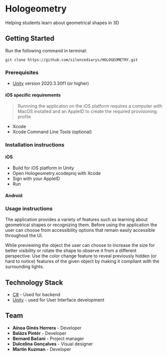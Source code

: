 # Hologeometry

Helping students learn about geometrical shapes in 3D

## Getting Started

Run the following command in terminal:

```
git clone https://github.com/silencediarys/HOLOGEOMETRY.git
```


### Prerequisites

- [Unity](https://unity.com) version 2020.3.30f1 (or higher)

#### iOS specific requirements
>Runnning the applicaton on the iOS platform requires a computer with MacOS installed and an AppleID to create the required provisioning profile

- Xcode
- Xcode Command Line Tools (optional)


### Installation instructions

#### iOS
- Build for iOS platform in Unity
- Open Hologeometry.xcodeproj with Xcode
- Sign with your AppleID
- Run

#### Android



### Usage instructions

The application provides a variety of features such as learning about geometrical shapes or recognizing them. Before using the application the user can choose from accessibility options that remain easily accessible throughout the UI.

While previewing the object the user can choose to increase the size for better visibility or rotate the shape to observe it from a different perspective. Use the color change feature to reveal previously hidden (or hard to notice) features of the given object by making it compliant with the surrounding lights. 

## Technology Stack

  - [C#](https://docs.microsoft.com/en-us/dotnet/csharp/) - Used for backend
  - [Unity](https://unity.com) - used for User Interface development

## Team

  - **Ainoa Ginés Herrera** - Developer
  - **Balázs Pintér** - Developer
  - **Bernard Bačani** - Project manager
  - **Dulcelina Gonçalves** - Visual designer
  - **Martin Kuzman** - Developer
